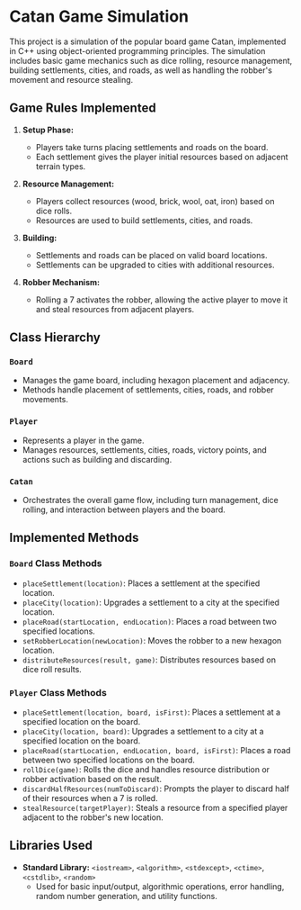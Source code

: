 # Catan Game Simulation

This project is a simulation of the popular board game Catan, implemented in C++ using object-oriented programming principles. The simulation includes basic game mechanics such as dice rolling, resource management, building settlements, cities, and roads, as well as handling the robber's movement and resource stealing.

## Game Rules Implemented

1. **Setup Phase:**
   - Players take turns placing settlements and roads on the board.
   - Each settlement gives the player initial resources based on adjacent terrain types.

2. **Resource Management:**
   - Players collect resources (wood, brick, wool, oat, iron) based on dice rolls.
   - Resources are used to build settlements, cities, and roads.

3. **Building:**
   - Settlements and roads can be placed on valid board locations.
   - Settlements can be upgraded to cities with additional resources.

4. **Robber Mechanism:**
   - Rolling a 7 activates the robber, allowing the active player to move it and steal resources from adjacent players.

## Class Hierarchy

### `Board`
- Manages the game board, including hexagon placement and adjacency.
- Methods handle placement of settlements, cities, roads, and robber movements.

### `Player`
- Represents a player in the game.
- Manages resources, settlements, cities, roads, victory points, and actions such as building and discarding.

### `Catan`
- Orchestrates the overall game flow, including turn management, dice rolling, and interaction between players and the board.

## Implemented Methods

### `Board` Class Methods
- `placeSettlement(location)`: Places a settlement at the specified location.
- `placeCity(location)`: Upgrades a settlement to a city at the specified location.
- `placeRoad(startLocation, endLocation)`: Places a road between two specified locations.
- `setRobberLocation(newLocation)`: Moves the robber to a new hexagon location.
- `distributeResources(result, game)`: Distributes resources based on dice roll results.

### `Player` Class Methods
- `placeSettlement(location, board, isFirst)`: Places a settlement at a specified location on the board.
- `placeCity(location, board)`: Upgrades a settlement to a city at a specified location on the board.
- `placeRoad(startLocation, endLocation, board, isFirst)`: Places a road between two specified locations on the board.
- `rollDice(game)`: Rolls the dice and handles resource distribution or robber activation based on the result.
- `discardHalfResources(numToDiscard)`: Prompts the player to discard half of their resources when a 7 is rolled.
- `stealResource(targetPlayer)`: Steals a resource from a specified player adjacent to the robber's new location.

## Libraries Used

- **Standard Library:** `<iostream>`, `<algorithm>`, `<stdexcept>`, `<ctime>`, `<cstdlib>`, `<random>`
   - Used for basic input/output, algorithmic operations, error handling, random number generation, and utility functions.
